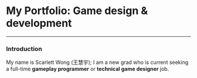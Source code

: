 # My Portfolio: Game design & development
----
### Introduction
My name is Scarlett Wong (王慧宇); I am a new grad who is current seeking a full-time **gameplay programmer** or **technical game designer** job.





